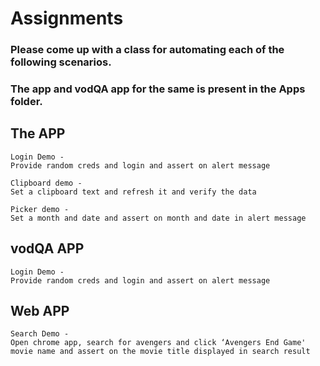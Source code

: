 # Assignments

### Please come up with a class for automating each of the following scenarios. 
### The app and vodQA app for the same is present in the Apps folder.
### 

## The APP

    Login Demo - 
    Provide random creds and login and assert on alert message
    
    Clipboard demo -
    Set a clipboard text and refresh it and verify the data    

    Picker demo - 
    Set a month and date and assert on month and date in alert message
    
## vodQA APP

    Login Demo - 
    Provide random creds and login and assert on alert message 
    
## Web APP

    Search Demo - 
    Open chrome app, search for avengers and click ‘Avengers End Game' movie name and assert on the movie title displayed in search result
